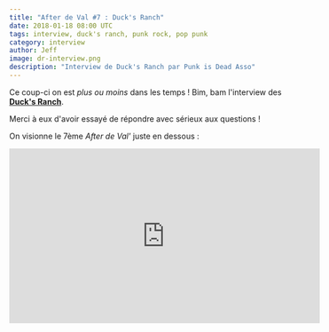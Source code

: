 ```yaml
---
title: "After de Val #7 : Duck's Ranch"
date: 2018-01-18 08:00 UTC
tags: interview, duck's ranch, punk rock, pop punk
category: interview
author: Jeff
image: dr-interview.png
description: "Interview de Duck's Ranch par Punk is Dead Asso"
---
```


Ce coup-ci on est *plus ou moins* dans les temps ! Bim, bam l'interview des [**Duck's Ranch**](https://www.facebook.com/Ducksranch/).

Merci à eux d'avoir essayé de répondre avec sérieux aux questions !

On visionne le 7ème *After de Val'* juste en dessous :

<iframe width="560" height="315" src="https://www.youtube-nocookie.com/embed/5fA0hfgOlUI?rel=0&amp;controls=0" frameborder="0" allowfullscreen></iframe>
